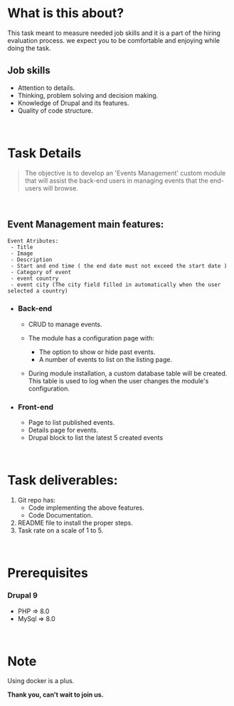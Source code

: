 # What is this about?
This task meant to measure needed job skills and it is a part of the hiring evaluation process. we expect you to be comfortable and enjoying while doing the task.
## Job skills
* Attention to details.
* Thinking, problem solving and decision making.
* Knowledge of Drupal and its features.
* Quality of code structure.   

</br>

# Task Details
> The objective is to develop an 'Events Management' custom module that will assist the back-end users in managing events that the end-users will browse.

</br>

## Event Management main features:

    Event Atributes:
     - Title   
     - Image  
     - Description  
     - Start and end time ( the end date must not exceed the start date )  
     - Category of event   
     - event country  
     - event city (The city field filled in automatically when the user selected a country)  

* ### Back-end
    * CRUD to manage events.
    * The module has a configuration page with:

        * The option to show or hide past events.
        * A number of events to list on the listing page.  
    
    * During module installation, a custom database table will be created. This table is used to log when the user changes the module's configuration.


* ### Front-end
    * Page to list published events.
    * Details page for events.
    * Drupal block to list the latest 5 created events

<br/>

# Task deliverables:
1. Git repo has: 
    * Code implementing the above features.
    * Code Documentation.
2. README file to install the proper steps.
3. Task rate on a scale of 1 to 5.

<br/>

# Prerequisites
### Drupal 9
* PHP => 8.0
* MySql => 8.0

<br/>

# Note
Using docker is a plus.


**Thank you, can't wait to join us.** 
